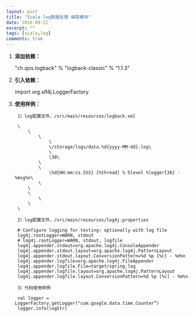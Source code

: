 ```yaml
---
layout: post
title: "Scala log数据处理 编程模块"
date: 2016-09-22
excerpt: ""
tags: [scala,log]
comments: true
---
```


1. **添加依赖：**

	"ch.qos.logback" % "logback-classic" % “1.1.3"

2. **引入依赖：**

	import org.slf4j.LoggerFactory

3. **使用样例：**

	<pre><code> 1）log配置文件，/src/main/resources/logback.xml
	
	\<configuration>
	    \<appender name="FILE" class="ch.qos.logback.core.rolling.RollingFileAppender">
	        \<rollingPolicy class="ch.qos.logback.core.rolling.TimeBasedRollingPolicy">
	            \<!-- daily rollover -->
	            \<fileNamePattern>/storage/logs/data.%d{yyyy-MM-dd}.log\</fileNamePattern>
	            \<!-- keep 30 days' worth of history -->
	            \<maxHistory>30\</maxHistory>
	        \</rollingPolicy>
	        \<encoder>
	            \<pattern>%d{HH:mm:ss.SSS} [%thread] %-5level %logger{36} - %msg%n\</pattern>
	        \</encoder>
	    \</appender>
	    \<root level="info">
	        \<appender-ref ref="FILE" />
	    \</root>
	\</configuration>
	
	2）log配置文件，/src/main/resources/log4j.properties
	
	# Configure logging for testing: optionally with log file
	log4j.rootLogger=WARN, stdout
	# log4j.rootLogger=WARN, stdout, logfile
	log4j.appender.stdout=org.apache.log4j.ConsoleAppender
	log4j.appender.stdout.layout=org.apache.log4j.PatternLayout
	log4j.appender.stdout.layout.ConversionPattern=%d %p [%c] - %m%n
	log4j.appender.logfile=org.apache.log4j.FileAppender
	log4j.appender.logfile.File=target/spring.log
	log4j.appender.logfile.layout=org.apache.log4j.PatternLayout
	log4j.appender.logfile.layout.ConversionPattern=%d %p [%c] - %m%n
	
	3）代码使用样例
	
	val logger = LoggerFactory.getLogger("com.google.data.time.Counter”)
	logger.info(logStr)</code></pre>